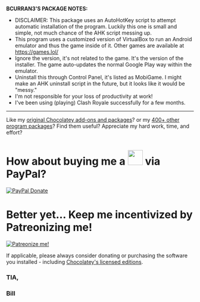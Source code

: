**BCURRAN3'S PACKAGE NOTES:**

* DISCLAIMER: This package uses an AutoHotKey script to attempt automatic installation of the program. Luckily this one is small and simple, not much chance of the AHK script messing up.
* This program uses a customized version of VirtualBox to run an Android emulator and thus the game inside of it. Other games are available at https://games.lol/
* Ignore the version, it's not related to the game. It's the version of the installer. The game auto-updates the normal Google Play way within the emulator.
* Uninstall this through Control Panel, it's listed as MobiGame. I might make an AHK uninstall script in the future, but it looks like it would be "messy."
* I'm not responsible for your loss of productivity at work! 
* I've been using (playing) Clash Royale successfully for a few months. 


***

Like my [original Chocolatey add-ons and packages](https://community.chocolatey.org/packages?q=tag%3Abcurran3)? or my [400+ other program packages](https://chocolatey.org/profiles/bcurran3)? Find them useful? Appreciate my hard work, time, and effort?


<h1>How about buying me a <img src="https://cdn.rawgit.com/bcurran3/ChocolateyPackages/master/mylogos/beer.png" alt="" width="40" height="40"> via PayPal?</h1>

[![PayPal Donate](https://www.paypalobjects.com/webstatic/mktg/logo/AM_SbyPP_mc_vs_dc_ae.jpg)](https://www.paypal.me/bcurran3donations)

<h1>Better yet... Keep me incentivized by Patreonizing me!</h1>

[![Patreonize me!](https://c5.patreon.com/external/logo/downloads_wordmark_white_on_coral.png)](https://www.patreon.com/bcurran3)


If applicable, please always consider donating or purchasing the software you installed - including [Chocolatey's licensed editions](https://chocolatey.org/pricing).

<h3>TIA,</h3>

<h3>Bill</h3>

